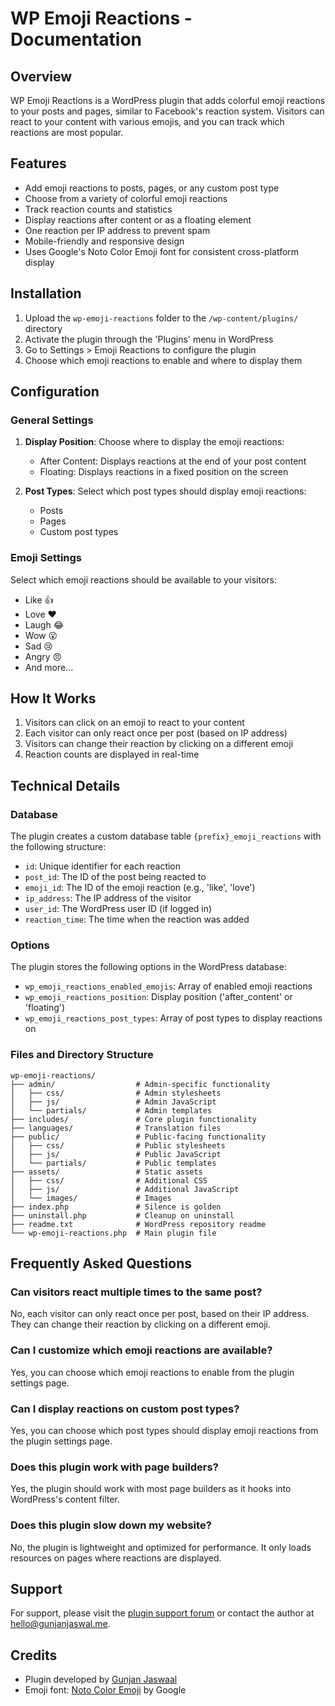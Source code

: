 # WP Emoji Reactions - Documentation

## Overview

WP Emoji Reactions is a WordPress plugin that adds colorful emoji reactions to your posts and pages, similar to Facebook's reaction system. Visitors can react to your content with various emojis, and you can track which reactions are most popular.

## Features

- Add emoji reactions to posts, pages, or any custom post type
- Choose from a variety of colorful emoji reactions
- Track reaction counts and statistics
- Display reactions after content or as a floating element
- One reaction per IP address to prevent spam
- Mobile-friendly and responsive design
- Uses Google's Noto Color Emoji font for consistent cross-platform display

## Installation

1. Upload the `wp-emoji-reactions` folder to the `/wp-content/plugins/` directory
2. Activate the plugin through the 'Plugins' menu in WordPress
3. Go to Settings > Emoji Reactions to configure the plugin
4. Choose which emoji reactions to enable and where to display them

## Configuration

### General Settings

1. **Display Position**: Choose where to display the emoji reactions:
   - After Content: Displays reactions at the end of your post content
   - Floating: Displays reactions in a fixed position on the screen

2. **Post Types**: Select which post types should display emoji reactions:
   - Posts
   - Pages
   - Custom post types

### Emoji Settings

Select which emoji reactions should be available to your visitors:
- Like 👍
- Love ❤️
- Laugh 😂
- Wow 😮
- Sad 😢
- Angry 😠
- And more...

## How It Works

1. Visitors can click on an emoji to react to your content
2. Each visitor can only react once per post (based on IP address)
3. Visitors can change their reaction by clicking on a different emoji
4. Reaction counts are displayed in real-time

## Technical Details

### Database

The plugin creates a custom database table `{prefix}_emoji_reactions` with the following structure:
- `id`: Unique identifier for each reaction
- `post_id`: The ID of the post being reacted to
- `emoji_id`: The ID of the emoji reaction (e.g., 'like', 'love')
- `ip_address`: The IP address of the visitor
- `user_id`: The WordPress user ID (if logged in)
- `reaction_time`: The time when the reaction was added

### Options

The plugin stores the following options in the WordPress database:
- `wp_emoji_reactions_enabled_emojis`: Array of enabled emoji reactions
- `wp_emoji_reactions_position`: Display position ('after_content' or 'floating')
- `wp_emoji_reactions_post_types`: Array of post types to display reactions on

### Files and Directory Structure

```
wp-emoji-reactions/
├── admin/                  # Admin-specific functionality
│   ├── css/                # Admin stylesheets
│   ├── js/                 # Admin JavaScript
│   └── partials/           # Admin templates
├── includes/               # Core plugin functionality
├── languages/              # Translation files
├── public/                 # Public-facing functionality
│   ├── css/                # Public stylesheets
│   ├── js/                 # Public JavaScript
│   └── partials/           # Public templates
├── assets/                 # Static assets
│   ├── css/                # Additional CSS
│   ├── js/                 # Additional JavaScript
│   └── images/             # Images
├── index.php               # Silence is golden
├── uninstall.php           # Cleanup on uninstall
├── readme.txt              # WordPress repository readme
└── wp-emoji-reactions.php  # Main plugin file
```

## Frequently Asked Questions

### Can visitors react multiple times to the same post?

No, each visitor can only react once per post, based on their IP address. They can change their reaction by clicking on a different emoji.

### Can I customize which emoji reactions are available?

Yes, you can choose which emoji reactions to enable from the plugin settings page.

### Can I display reactions on custom post types?

Yes, you can choose which post types should display emoji reactions from the plugin settings page.

### Does this plugin work with page builders?

Yes, the plugin should work with most page builders as it hooks into WordPress's content filter.

### Does this plugin slow down my website?

No, the plugin is lightweight and optimized for performance. It only loads resources on pages where reactions are displayed.

## Support

For support, please visit the [plugin support forum](https://wordpress.org/support/plugin/wp-emoji-reactions/) or contact the author at [hello@gunjanjaswal.me](mailto:hello@gunjanjaswal.me).

## Credits

- Plugin developed by [Gunjan Jaswaal](https://gunjanjaswal.me)
- Emoji font: [Noto Color Emoji](https://fonts.google.com/noto/specimen/Noto+Color+Emoji) by Google
